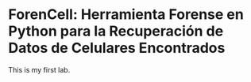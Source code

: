 # ForenCell: Herramienta Forense en Python para la Recuperación de Datos de Celulares Encontrados
This is my first lab.
